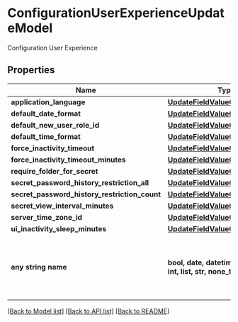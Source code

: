 # ConfigurationUserExperienceUpdateModel

Configuration User Experience

## Properties
Name | Type | Description | Notes
------------ | ------------- | ------------- | -------------
**application_language** | [**UpdateFieldValueOfInt32**](UpdateFieldValueOfInt32.md) |  | [optional] 
**default_date_format** | [**UpdateFieldValueOfInt32**](UpdateFieldValueOfInt32.md) |  | [optional] 
**default_new_user_role_id** | [**UpdateFieldValueOfOptionalInt32**](UpdateFieldValueOfOptionalInt32.md) |  | [optional] 
**default_time_format** | [**UpdateFieldValueOfInt32**](UpdateFieldValueOfInt32.md) |  | [optional] 
**force_inactivity_timeout** | [**UpdateFieldValueOfBoolean**](UpdateFieldValueOfBoolean.md) |  | [optional] 
**force_inactivity_timeout_minutes** | [**UpdateFieldValueOfInt32**](UpdateFieldValueOfInt32.md) |  | [optional] 
**require_folder_for_secret** | [**UpdateFieldValueOfBoolean**](UpdateFieldValueOfBoolean.md) |  | [optional] 
**secret_password_history_restriction_all** | [**UpdateFieldValueOfBoolean**](UpdateFieldValueOfBoolean.md) |  | [optional] 
**secret_password_history_restriction_count** | [**UpdateFieldValueOfOptionalInt32**](UpdateFieldValueOfOptionalInt32.md) |  | [optional] 
**secret_view_interval_minutes** | [**UpdateFieldValueOfInt32**](UpdateFieldValueOfInt32.md) |  | [optional] 
**server_time_zone_id** | [**UpdateFieldValueOfString**](UpdateFieldValueOfString.md) |  | [optional] 
**ui_inactivity_sleep_minutes** | [**UpdateFieldValueOfInt32**](UpdateFieldValueOfInt32.md) |  | [optional] 
**any string name** | **bool, date, datetime, dict, float, int, list, str, none_type** | any string name can be used but the value must be the correct type | [optional]

[[Back to Model list]](../README.md#documentation-for-models) [[Back to API list]](../README.md#documentation-for-api-endpoints) [[Back to README]](../README.md)


